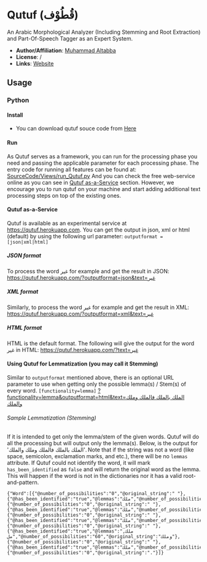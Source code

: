 # Qutuf (قُطُوْف) 
An Arabic Morphological Analyzer (Including Stemming and Root Extraction) and Part-Of-Speech Tagger as an Expert System.

- **Author/Affiliation**:  [Muhammad Altabba](https://www.linkedin.com/in/muhammadaltabba)
- **License**: /
- **Links**: [Website](http://qutuf.com/Default.aspx)


## Usage
### Python

#### Install
- You can download qutuf souce code from [Here](https://github.com/Qutuf/Qutuf/releases)


#### Run

As Qutuf serves as a framework, you can run for the processing phase you need and passing the applicable parameter for each processing phase.
The entry code for running all features can be found at: [SourceCode/Views/run_Qutuf.py](./SourceCode/Views/run_Qutuf.py)
And you can check the free web-service online as you can see in [Qutuf as-a-Service](#qutuf-as-a-service) section. However, we encourage you to run qutuf on your machine and start adding additional text processing steps on top of the existing ones.

#### Qutuf as-a-Service

Qutuf is available as an experimental service at https://qutuf.herokuapp.com.
You can get the output in json, xml or html (default) by using the following url parameter:
`outputformat = [json|xml|html]`

##### JSON format
To process the word غير for example and get the result in JSON:
https://qutuf.herokuapp.com/?outputformat=json&text=غير

##### XML format
Similarly, to process the word غير for example and get the result in XML:
https://qutuf.herokuapp.com/?outputformat=xml&text=غير

##### HTML format
HTML is the default format. The following will give the output for the word غير in HTML:
https://qutuf.herokuapp.com/?text=غير

#### Using Qutuf for Lemmatization (you may call it Stemming)
Similar to `outputformat` mentioned above, there is an optional URL parameter to use when getting only the possible lemma(s) / Stem(s) of every word.
`[functionality=lemma]`
<a href='https://qutuf.herokuapp.com/?functionality=lemma&outputformat=html&text=%D8%A7%D9%84%D9%85%D9%84%D9%83%20%D8%A8%D8%A7%D9%84%D9%85%D9%84%D9%83%20%D9%81%D8%A7%D9%84%D9%85%D9%84%D9%83%20%D9%88%D9%85%D9%84%D9%83%20%D9%88%D8%A7%D9%84%D9%85%D9%84%D9%83'>?functionality=lemma&outputformat=html&text=الملك بالملك فالملك وملك والملك</a>

###### Sample Lemmatization (Stemming)
If it is intended to get only the lemma/stem of the given words. Qutuf will do all the processing but will output only the lemma(s).
Below, is the output for 'الملك بالملك فالملك وملك والملك'. Note that if the string was not a word (like space, semicolon, exclamation marks, and etc.), there will be no `lemmas` attribute.
If Qutuf could not identify the word, it will mark `has_been_identified` as `false` and will return the original word as the lemma. This will happen if the word is not in the dictionaries nor it has a valid root-and-pattern.
```
{"Word":[{"@number_of_possibilities":"0","@original_string":" "},{"@has_been_identified":"true","@lemmas":"ملك","@number_of_possibilities":"10","@original_string":"الملك"},{"@number_of_possibilities":"0","@original_string":" "},{"@has_been_identified":"true","@lemmas":"ملك","@number_of_possibilities":"8","@original_string":"بالملك"},{"@number_of_possibilities":"0","@original_string":" "},{"@has_been_identified":"true","@lemmas":"ملك","@number_of_possibilities":"20","@original_string":"فالملك"},{"@number_of_possibilities":"0","@original_string":" "},{"@has_been_identified":"true","@lemmas":"ملك, مل","@number_of_possibilities":"60","@original_string":"وملك"},{"@number_of_possibilities":"0","@original_string":" "},{"@has_been_identified":"true","@lemmas":"ملك","@number_of_possibilities":"28","@original_string":"والملك"},{"@number_of_possibilities":"0","@original_string":"."}]}
```










